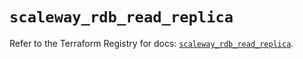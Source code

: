 # `scaleway_rdb_read_replica`

Refer to the Terraform Registry for docs: [`scaleway_rdb_read_replica`](https://registry.terraform.io/providers/scaleway/scaleway/2.53.0/docs/resources/rdb_read_replica).
